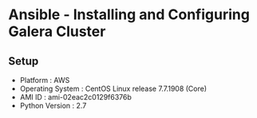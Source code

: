 # Ansible - Installing and Configuring Galera Cluster
 
## Setup

* Platform			: AWS
* Operating System	: CentOS Linux release 7.7.1908 (Core)
* AMI ID			: ami-02eac2c0129f6376b
* Python Version	: 2.7

